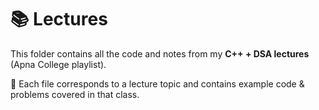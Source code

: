 # 📚 Lectures

This folder contains all the code and notes from my **C++ + DSA lectures** (Apna College playlist).

📌 Each file corresponds to a lecture topic and contains example code & problems covered in that class.
